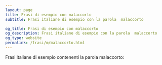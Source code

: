 ```yaml
---
layout: page
title: Frasi di esempio con malaccorto 
subtitle: Frasi italiane di esempio con la parola  malaccorto

og_title: Frasi di esempio con malaccorto 
og_description: Frasi italiane di esempio con la parola  malaccorto
og_type: website
permalink: /frasi/m/malaccorto.html
---
```


Frasi italiane di esempio contenenti la parola malaccorto:



